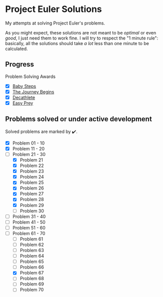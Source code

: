 # Project Euler Solutions

My attempts at solving Project Euler's problems.

As you might expect, these solutions are not meant to be _optimal_ or even _good_, I just need them to work fine. I will try to respect the "1 minute rule": basically, all the solutions should take _a lot_ less than one minute to be calculated.

## Progress

Problem Solving Awards

- [x] [Baby Steps](https://projecteuler.net/award=1)
- [x] [The Journey Begins](https://projecteuler.net/award=2)
- [x] [Decathlete](https://projecteuler.net/award=3)
- [x] [Easy Prey](https://projecteuler.net/award=51)

## Problems solved or under active development

Solved problems are marked by :heavy_check_mark:.

- [x] Problem 01 - 10
- [x] Problem 11 - 20
- [ ] Problem 21 - 30
  - [x] Problem 21
  - [x] Problem 22
  - [x] Problem 23
  - [x] Problem 24
  - [x] Problem 25
  - [x] Problem 26
  - [x] Problem 27
  - [x] Problem 28
  - [x] Problem 29
  - [ ] Problem 30
- [ ] Problem 31 - 40
- [ ] Problem 41 - 50
- [ ] Problem 51 - 60
- [ ] Problem 61 - 70
  - [ ] Problem 61
  - [ ] Problem 62
  - [ ] Problem 63
  - [ ] Problem 64
  - [ ] Problem 65
  - [ ] Problem 66
  - [x] Problem 67
  - [ ] Problem 68
  - [ ] Problem 69
  - [ ] Problem 70
